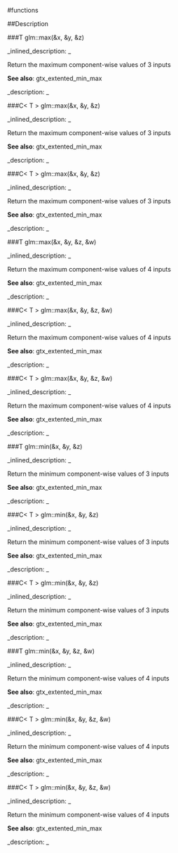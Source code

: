 #functions


<!--
_visible: True_
_advanced: False_
-->

##Description






<!----------------------------------------------------------------------------->

###T glm::max(&x, &y, &z)

<!--
_syntax: glm::max(&x, &y, &z)_
_name: glm::max_
_returns: T_
_returns_description: _
_parameters: const T &x, const T &y, const T &z_
_version_started: 0.10.0_
_version_deprecated: _
_summary: _
_constant: False_
_static: False_
_visible: True_
_advanced: False_
-->

_inlined_description: _

Return the maximum component-wise values of 3 inputs

**See also**: gtx_extented_min_max





_description: _







<!----------------------------------------------------------------------------->

###C< T > glm::max(&x, &y, &z)

<!--
_syntax: glm::max(&x, &y, &z)_
_name: glm::max_
_returns: C< T >_
_returns_description: _
_parameters: const C< T > &x, const typename C< T >::T &y, const typename C< T >::T &z_
_version_started: 0.10.0_
_version_deprecated: _
_summary: _
_constant: False_
_static: False_
_visible: True_
_advanced: False_
-->

_inlined_description: _

Return the maximum component-wise values of 3 inputs

**See also**: gtx_extented_min_max





_description: _







<!----------------------------------------------------------------------------->

###C< T > glm::max(&x, &y, &z)

<!--
_syntax: glm::max(&x, &y, &z)_
_name: glm::max_
_returns: C< T >_
_returns_description: _
_parameters: const C< T > &x, const C< T > &y, const C< T > &z_
_version_started: 0.10.0_
_version_deprecated: _
_summary: _
_constant: False_
_static: False_
_visible: True_
_advanced: False_
-->

_inlined_description: _

Return the maximum component-wise values of 3 inputs

**See also**: gtx_extented_min_max





_description: _







<!----------------------------------------------------------------------------->

###T glm::max(&x, &y, &z, &w)

<!--
_syntax: glm::max(&x, &y, &z, &w)_
_name: glm::max_
_returns: T_
_returns_description: _
_parameters: const T &x, const T &y, const T &z, const T &w_
_version_started: 0.10.0_
_version_deprecated: _
_summary: _
_constant: False_
_static: False_
_visible: True_
_advanced: False_
-->

_inlined_description: _

Return the maximum component-wise values of 4 inputs

**See also**: gtx_extented_min_max





_description: _







<!----------------------------------------------------------------------------->

###C< T > glm::max(&x, &y, &z, &w)

<!--
_syntax: glm::max(&x, &y, &z, &w)_
_name: glm::max_
_returns: C< T >_
_returns_description: _
_parameters: const C< T > &x, const typename C< T >::T &y, const typename C< T >::T &z, const typename C< T >::T &w_
_version_started: 0.10.0_
_version_deprecated: _
_summary: _
_constant: False_
_static: False_
_visible: True_
_advanced: False_
-->

_inlined_description: _

Return the maximum component-wise values of 4 inputs

**See also**: gtx_extented_min_max





_description: _







<!----------------------------------------------------------------------------->

###C< T > glm::max(&x, &y, &z, &w)

<!--
_syntax: glm::max(&x, &y, &z, &w)_
_name: glm::max_
_returns: C< T >_
_returns_description: _
_parameters: const C< T > &x, const C< T > &y, const C< T > &z, const C< T > &w_
_version_started: 0.10.0_
_version_deprecated: _
_summary: _
_constant: False_
_static: False_
_visible: True_
_advanced: False_
-->

_inlined_description: _

Return the maximum component-wise values of 4 inputs

**See also**: gtx_extented_min_max





_description: _







<!----------------------------------------------------------------------------->

###T glm::min(&x, &y, &z)

<!--
_syntax: glm::min(&x, &y, &z)_
_name: glm::min_
_returns: T_
_returns_description: _
_parameters: const T &x, const T &y, const T &z_
_version_started: 0.10.0_
_version_deprecated: _
_summary: _
_constant: False_
_static: False_
_visible: True_
_advanced: False_
-->

_inlined_description: _

Return the minimum component-wise values of 3 inputs

**See also**: gtx_extented_min_max





_description: _







<!----------------------------------------------------------------------------->

###C< T > glm::min(&x, &y, &z)

<!--
_syntax: glm::min(&x, &y, &z)_
_name: glm::min_
_returns: C< T >_
_returns_description: _
_parameters: const C< T > &x, const typename C< T >::T &y, const typename C< T >::T &z_
_version_started: 0.10.0_
_version_deprecated: _
_summary: _
_constant: False_
_static: False_
_visible: True_
_advanced: False_
-->

_inlined_description: _

Return the minimum component-wise values of 3 inputs

**See also**: gtx_extented_min_max





_description: _







<!----------------------------------------------------------------------------->

###C< T > glm::min(&x, &y, &z)

<!--
_syntax: glm::min(&x, &y, &z)_
_name: glm::min_
_returns: C< T >_
_returns_description: _
_parameters: const C< T > &x, const C< T > &y, const C< T > &z_
_version_started: 0.10.0_
_version_deprecated: _
_summary: _
_constant: False_
_static: False_
_visible: True_
_advanced: False_
-->

_inlined_description: _

Return the minimum component-wise values of 3 inputs

**See also**: gtx_extented_min_max





_description: _







<!----------------------------------------------------------------------------->

###T glm::min(&x, &y, &z, &w)

<!--
_syntax: glm::min(&x, &y, &z, &w)_
_name: glm::min_
_returns: T_
_returns_description: _
_parameters: const T &x, const T &y, const T &z, const T &w_
_version_started: 0.10.0_
_version_deprecated: _
_summary: _
_constant: False_
_static: False_
_visible: True_
_advanced: False_
-->

_inlined_description: _

Return the minimum component-wise values of 4 inputs

**See also**: gtx_extented_min_max





_description: _







<!----------------------------------------------------------------------------->

###C< T > glm::min(&x, &y, &z, &w)

<!--
_syntax: glm::min(&x, &y, &z, &w)_
_name: glm::min_
_returns: C< T >_
_returns_description: _
_parameters: const C< T > &x, const typename C< T >::T &y, const typename C< T >::T &z, const typename C< T >::T &w_
_version_started: 0.10.0_
_version_deprecated: _
_summary: _
_constant: False_
_static: False_
_visible: True_
_advanced: False_
-->

_inlined_description: _

Return the minimum component-wise values of 4 inputs

**See also**: gtx_extented_min_max





_description: _







<!----------------------------------------------------------------------------->

###C< T > glm::min(&x, &y, &z, &w)

<!--
_syntax: glm::min(&x, &y, &z, &w)_
_name: glm::min_
_returns: C< T >_
_returns_description: _
_parameters: const C< T > &x, const C< T > &y, const C< T > &z, const C< T > &w_
_version_started: 0.10.0_
_version_deprecated: _
_summary: _
_constant: False_
_static: False_
_visible: True_
_advanced: False_
-->

_inlined_description: _

Return the minimum component-wise values of 4 inputs

**See also**: gtx_extented_min_max





_description: _







<!----------------------------------------------------------------------------->

